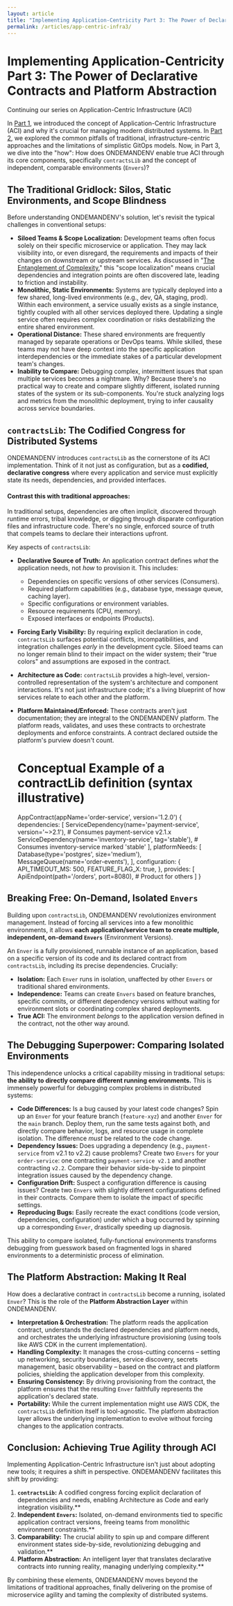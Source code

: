 ```yaml
---
layout: article
title: "Implementing Application-Centricity Part 3: The Power of Declarative Contracts and Platform Abstraction"
permalink: /articles/app-centric-infra3/
---
```



# Implementing Application-Centricity Part 3: The Power of Declarative Contracts and Platform Abstraction

Continuing our series on Application-Centric Infrastructure (ACI)

In [Part 1](app-centric-infra1.html), we introduced the concept of Application-Centric Infrastructure (ACI) and why it's crucial for managing modern distributed systems. In [Part 2](app-centric-infra2.html), we explored the common pitfalls of traditional, infrastructure-centric approaches and the limitations of simplistic GitOps models. Now, in Part 3, we dive into the "how": How does ONDEMANDENV enable true ACI through its core components, specifically `contractsLib` and the concept of independent, comparable environments (`Envers`)?

## The Traditional Gridlock: Silos, Static Environments, and Scope Blindness

Before understanding ONDEMANDENV's solution, let's revisit the typical challenges in conventional setups:
  * **Siloed Teams & Scope Localization:** Development teams often focus solely on their specific microservice or application. They may lack visibility into, or even disregard, the requirements and impacts of their changes on downstream or upstream services. As discussed in "[The Entanglement of Complexity](scope-localization-ambiguity.html)," this "scope localization" means crucial dependencies and integration points are often discovered late, leading to friction and instability.
  * **Monolithic, Static Environments:** Systems are typically deployed into a few shared, long-lived environments (e.g., dev, QA, staging, prod). Within each environment, a service usually exists as a single instance, tightly coupled with all other services deployed there. Updating a single service often requires complex coordination or risks destabilizing the entire shared environment.
  * **Operational Distance:** These shared environments are frequently managed by separate operations or DevOps teams. While skilled, these teams may not have deep context into the specific application interdependencies or the immediate stakes of a particular development team's changes.
  * **Inability to Compare:** Debugging complex, intermittent issues that span multiple services becomes a nightmare. Why? Because there's no practical way to create and compare slightly different, isolated running states of the system or its sub-components. You're stuck analyzing logs and metrics from the monolithic deployment, trying to infer causality across service boundaries.

## `contractsLib`: The Codified Congress for Distributed Systems

ONDEMANDENV introduces `contractsLib` as the cornerstone of its ACI implementation. Think of it not just as configuration, but as a **codified, declarative congress** where every application and service must explicitly state its needs, dependencies, and provided interfaces.

#### Contrast this with traditional approaches:

In traditional setups, dependencies are often implicit, discovered through runtime errors, tribal knowledge, or digging through disparate configuration files and infrastructure code. There's no single, enforced source of truth that compels teams to declare their interactions upfront.

Key aspects of `contractsLib`:
  * **Declarative Source of Truth:** An application contract defines *what* the application needs, not *how* to provision it. This includes:
    * Dependencies on specific versions of other services (Consumers).
    * Required platform capabilities (e.g., database type, message queue, caching layer).
    * Specific configurations or environment variables.
    * Resource requirements (CPU, memory).
    * Exposed interfaces or endpoints (Products).
  * **Forcing Early Visibility:** By requiring explicit declaration in code, `contractsLib` surfaces potential conflicts, incompatibilities, and integration challenges *early* in the development cycle. Siloed teams can no longer remain blind to their impact on the wider system; their "true colors" and assumptions are exposed in the contract.
  * **Architecture as Code:** `contractsLib` provides a high-level, version-controlled representation of the system's architecture and component interactions. It's not just infrastructure code; it's a living blueprint of how services relate to each other and the platform.
  * **Platform Maintained/Enforced:** These contracts aren't just documentation; they are integral to the ONDEMANDENV platform. The platform reads, validates, and uses these contracts to orchestrate deployments and enforce constraints. A contract declared outside the platform's purview doesn't count.



    # Conceptual Example of a contractLib definition (syntax illustrative)
    AppContract(appName='order-service', version='1.2.0') {
      dependencies: [
        ServiceDependency(name='payment-service', version='~>2.1'), # Consumes payment-service v2.1.x
        ServiceDependency(name='inventory-service', tag='stable'),   # Consumes inventory-service marked 'stable'
      ],
      platformNeeds: [
        Database(type='postgres', size='medium'),
        MessageQueue(name='order-events'),
      ],
      configuration: {
        API_TIMEOUT_MS: 500,
        FEATURE_FLAG_X: true,
      },
      provides: [
        ApiEndpoint(path='/orders', port=8080), # Product for others
      ]
    }


## Breaking Free: On-Demand, Isolated `Envers`

Building upon `contractsLib`, ONDEMANDENV revolutionizes environment management. Instead of forcing all services into a few monolithic environments, it allows **each application/service team to create multiple, independent, on-demand `Envers`** (Environment Versions).

An `Enver` is a fully provisioned, runnable instance of an application, based on a specific version of its code and its declared contract from `contractsLib`, including its precise dependencies. Crucially:
  * **Isolation:** Each `Enver` runs in isolation, unaffected by other `Envers` or traditional shared environments.
  * **Independence:** Teams can create `Envers` based on feature branches, specific commits, or different dependency versions without waiting for environment slots or coordinating complex shared deployments.
  * **True ACI:** The environment *belongs* to the application version defined in the contract, not the other way around.

## The Debugging Superpower: Comparing Isolated Environments

This independence unlocks a critical capability missing in traditional setups: **the ability to directly compare different running environments.** This is immensely powerful for debugging complex problems in distributed systems:
  * **Code Differences:** Is a bug caused by your latest code changes? Spin up an `Enver` for your feature branch (`feature-xyz`) and another `Enver` for the `main` branch. Deploy them, run the same tests against both, and directly compare behavior, logs, and resource usage in complete isolation. The difference *must* be related to the code change.
  * **Dependency Issues:** Does upgrading a dependency (e.g., `payment-service` from v2.1 to v2.2) cause problems? Create two `Envers` for your `order-service`: one contracting `payment-service v2.1` and another contracting `v2.2`. Compare their behavior side-by-side to pinpoint integration issues caused by the dependency change.
  * **Configuration Drift:** Suspect a configuration difference is causing issues? Create two `Envers` with slightly different configurations defined in their contracts. Compare them to isolate the impact of specific settings.
  * **Reproducing Bugs:** Easily recreate the exact conditions (code version, dependencies, configuration) under which a bug occurred by spinning up a corresponding `Enver`, drastically speeding up diagnosis.

This ability to compare isolated, fully-functional environments transforms debugging from guesswork based on fragmented logs in shared environments to a deterministic process of elimination.

## The Platform Abstraction: Making It Real

How does a declarative contract in `contractsLib` become a running, isolated `Enver`? This is the role of the **Platform Abstraction Layer** within ONDEMANDENV.
  * **Interpretation & Orchestration:** The platform reads the application contract, understands the declared dependencies and platform needs, and orchestrates the underlying infrastructure provisioning (using tools like AWS CDK in the current implementation).
  * **Handling Complexity:** It manages the cross-cutting concerns – setting up networking, security boundaries, service discovery, secrets management, basic observability – based on the contract and platform policies, shielding the application developer from this complexity.
  * **Ensuring Consistency:** By driving provisioning from the contract, the platform ensures that the resulting `Enver` faithfully represents the application's declared state.
  * **Portability:** While the current implementation might use AWS CDK, the `contractsLib` definition itself is tool-agnostic. The platform abstraction layer allows the underlying implementation to evolve without forcing changes to the application contracts.

## Conclusion: Achieving True Agility through ACI

Implementing Application-Centric Infrastructure isn't just about adopting new tools; it requires a shift in perspective. ONDEMANDENV facilitates this shift by providing:

  1. **`contractsLib`:** A codified congress forcing explicit declaration of dependencies and needs, enabling Architecture as Code and early integration visibility.**
  2. **Independent `Envers`:** Isolated, on-demand environments tied to specific application contract versions, freeing teams from monolithic environment constraints.**
  3. **Comparability:** The crucial ability to spin up and compare different environment states side-by-side, revolutionizing debugging and validation.**
  4. **Platform Abstraction:** An intelligent layer that translates declarative contracts into running reality, managing underlying complexity.**

By combining these elements, ONDEMANDENV moves beyond the limitations of traditional approaches, finally delivering on the promise of microservice agility and taming the complexity of distributed systems.